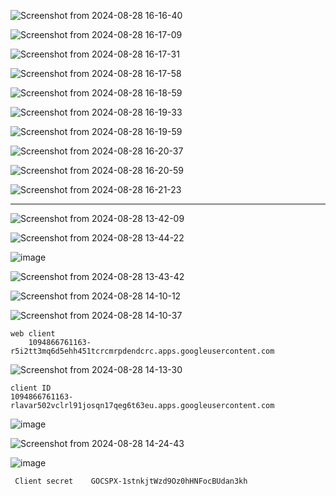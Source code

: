 
![Screenshot from 2024-08-28 16-16-40](https://github.com/user-attachments/assets/7e315e5e-736b-4722-9ef7-a5ee35ec27bf)

![Screenshot from 2024-08-28 16-17-09](https://github.com/user-attachments/assets/b88f096a-e51d-4152-bbb4-49809542283d)

![Screenshot from 2024-08-28 16-17-31](https://github.com/user-attachments/assets/33c6ee7a-7cbf-48b7-b3f0-56df9f4c488d)

![Screenshot from 2024-08-28 16-17-58](https://github.com/user-attachments/assets/b7e2936e-cc6a-4bec-bd9c-37d93fdd5df8)

![Screenshot from 2024-08-28 16-18-59](https://github.com/user-attachments/assets/90d217f8-5c87-4d6d-8209-698f4156ee7b)

![Screenshot from 2024-08-28 16-19-33](https://github.com/user-attachments/assets/32beea63-2144-4eaa-906c-329bf6cbd9e5)

![Screenshot from 2024-08-28 16-19-59](https://github.com/user-attachments/assets/7c07c07a-85b9-4838-b154-f0cf200e7ab5)

![Screenshot from 2024-08-28 16-20-37](https://github.com/user-attachments/assets/603ccd85-a8e5-4400-af21-f5f3af924adf)


![Screenshot from 2024-08-28 16-20-59](https://github.com/user-attachments/assets/0ece10ea-6522-4f4e-a310-7b6d70327101)

![Screenshot from 2024-08-28 16-21-23](https://github.com/user-attachments/assets/f3140488-d170-4ea3-8091-11efa844be1b)



------------------------
![Screenshot from 2024-08-28 13-42-09](https://github.com/user-attachments/assets/d4e2ac64-2c98-47c7-a268-8f63247d0cf4)


![Screenshot from 2024-08-28 13-44-22](https://github.com/user-attachments/assets/e2087d54-05eb-42b7-a253-4e8f348bd5bd)

![image](https://github.com/user-attachments/assets/cb78cfcd-16e4-426d-ad63-146f5ae9a0e4)

![Screenshot from 2024-08-28 13-43-42](https://github.com/user-attachments/assets/035828da-5075-41a8-ba50-404c3617f1ff)

![Screenshot from 2024-08-28 14-10-12](https://github.com/user-attachments/assets/c403babe-c6da-4e20-9200-910e0724cd7f)

![Screenshot from 2024-08-28 14-10-37](https://github.com/user-attachments/assets/a04e896a-d1a0-46ae-827f-56137b612766)

```pach 
web client
    1094866761163-r5i2tt3mq6d5ehh451tcrcmrpdendcrc.apps.googleusercontent.com
```

![Screenshot from 2024-08-28 14-13-30](https://github.com/user-attachments/assets/f7091639-36e8-4299-bbaa-8cd3ac98128d)


```pach
client ID
1094866761163-rlavar502vclrl91josqn17qeg6t63eu.apps.googleusercontent.com
````
![image](https://github.com/user-attachments/assets/9d505b47-c196-497d-b524-ccd17b0720c4)

![Screenshot from 2024-08-28 14-24-43](https://github.com/user-attachments/assets/5c50d614-6a3c-42a2-ae8c-99546989f082)

![image](https://github.com/user-attachments/assets/5c585637-563f-49fc-8dde-1f06996a4651)


```pach
 Client secret    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
```





